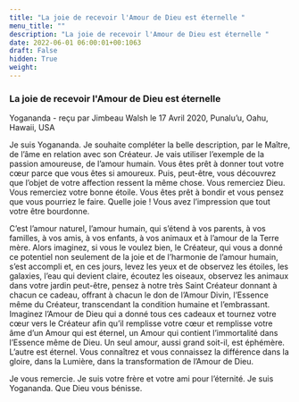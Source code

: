 ```yaml
---
title: "La joie de recevoir l'Amour de Dieu est éternelle "
menu_title: ""
description: "La joie de recevoir l'Amour de Dieu est éternelle "
date: 2022-06-01 06:00:01+00:1063
draft: False
hidden: True
weight:
---
```

### La joie de recevoir l'Amour de Dieu est éternelle

Yogananda - reçu par Jimbeau Walsh le 17 Avril 2020, Punalu’u, Oahu, Hawaii, USA

Je suis Yogananda. Je souhaite compléter la belle description, par le Maître, de l’âme en relation avec son Créateur. Je vais utiliser l’exemple de la passion amoureuse, de l’amour humain. Vous êtes prêt à donner tout votre cœur parce que vous êtes si amoureux. Puis, peut-être, vous découvrez que l’objet de votre affection ressent la même chose. Vous remerciez Dieu. Vous remerciez votre bonne étoile. Vous êtes prêt à bondir et vous pensez que vous pourriez le faire. Quelle joie ! Vous avez l’impression que tout votre être bourdonne.

C’est l’amour naturel, l’amour humain, qui s’étend à vos parents, à vos familles, à vos amis, à vos enfants, à vos animaux et à l’amour de la Terre mère. Alors imaginez, si vous le voulez bien, le Créateur, qui vous a donné ce potentiel non seulement de la joie et de l’harmonie de l’amour humain, s’est accompli et, en ces jours, levez les yeux et de observez les étoiles, les galaxies, l’eau qui devient claire, écoutez les oiseaux, observez les animaux dans votre jardin peut-être, pensez à notre très Saint Créateur donnant à chacun ce cadeau, offrant à chacun le don de l’Amour Divin, l’Essence même du Créateur, transcendant la condition humaine et l’embrassant. Imaginez l’Amour de Dieu qui a donné tous ces cadeaux et tournez votre cœur vers le Créateur afin qu’il remplisse votre cœur et remplisse votre âme d’un Amour qui est éternel, un Amour qui contient l’immortalité dans l’Essence même de Dieu. Un seul amour, aussi grand soit-il, est éphémère. L’autre est éternel. Vous connaîtrez et vous connaissez la différence dans la gloire, dans la Lumière, dans la transformation de l’Amour de Dieu.

Je vous remercie. Je suis votre frère et votre ami pour l’éternité. Je suis Yogananda. Que Dieu vous bénisse.
